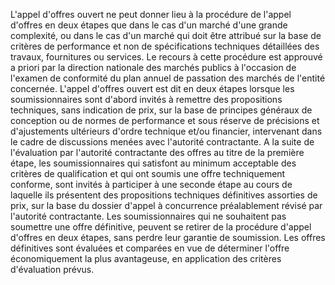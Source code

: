 
L'appel d'offres ouvert ne peut donner lieu à la procédure de l'appel
d'offres en deux étapes que dans le cas d'un marché d'une grande
complexité, ou dans le cas d'un marché qui doit être attribué sur la
base de critères de performance et non de spécifications techniques
détaillées des travaux, fournitures ou services.
Le recours à cette procédure est approuvé a priori par la direction
nationale des marchés publics à l'occasion de l'examen de conformité
du plan annuel de passation des marchés de l'entité concernée.
L'appel d'offres ouvert est dit en deux étapes lorsque les
soumissionnaires sont d'abord invités à remettre des propositions
techniques, sans indication de prix, sur la base de principes généraux
de conception ou de normes de performance et sous réserve de précisions
et d'ajustements ultérieurs d'ordre technique et/ou financier,
intervenant dans le cadre de discussions menées avec l'autorité
contractante.
A la suite de l'évaluation par l'autorité contractante des offres au
titre de la première étape, les soumissionnaires qui satisfont au
minimum acceptable des critères de qualification et qui ont soumis une
offre techniquement conforme, sont invités à participer à une seconde
étape au cours de laquelle ils présentent des propositions techniques
définitives assorties de prix, sur la base du dossier d'appel à
concurrence préalablement révisé par l'autorité contractante.
Les soumissionnaires qui ne souhaitent pas soumettre une offre
définitive, peuvent se retirer de la procédure d'appel d'offres en
deux étapes, sans perdre leur garantie de soumission.
Les offres définitives sont évaluées et comparées en vue de déterminer
l'offre économiquement la plus avantageuse, en application des critères
d'évaluation prévus.